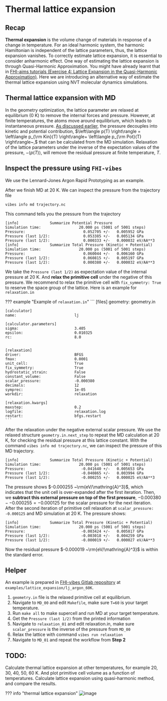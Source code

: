 # Thermal lattice expansion

## Recap

**Thermal expansion** is the volume change of materials in response of a change in temperature. For an ideal harmonic system, the harmonic Hamiltonian is independent of the lattice parameters, thus, the lattice expansion vanishes. To correctly estimate lattice expansion, it is essential to consider anharmonic effect. 
One way of estimating the lattice expansion is through Quasi-Harmonic Approximation. You might have already learnt that in [FHI-aims tutorials (Exercise 4: Lattice Expansion in the Quasi-Harmonic Approximation)](https://fhi-aims-club.gitlab.io/tutorials/phonons-with-fhi-vibes/phonons/4_QHA/exercise-4/). Here we are introducing an alternative way of estimate the thermal lattice expansion using NVT molecular dynamics simulations.

## Thermal lattice expansion with MD

In the geometry optimization, the lattice parameter are relaxed at equilibrium (0 K) to remove the internal forces and pressure. However, at finite temperatures, the atoms move around equilibrium, which leads to instantaneous pressure. [As discussed earlier](3_md_intro.md), the pressure decouples into kinetic and potential contribution, $\left\langle p(T) \right\rangle = \left\langle p_{\rm Kin}(T) \right\rangle+ \left\langle p_{\rm Pot}(T) \right\rangle~,$ that can be calculated from the MD simulation. Relaxation of the lattice parameters under the inverse of the expectation values of the pressure, $- \left\langle p(T) \right\rangle$, will remove the residual pressure at finite temperature, $T$. 

## Inspect the pressure using `FHI-vibes`

We use the Lennard-Jones Argon Rapid Prototyping as an example.

After we finish MD at 20 K. We can inspect the pressure from the trajectory file 
```
vibes info md trajectory.nc
```
This command tells you the pressure from the trajectory

```
[info]              Summarize Potential Pressure
Simulation time:                 20.000 ps (5001 of 5001 steps)
Pressure:                          0.052705 +/-   0.005952 GPa
Pressure (last 1/2):               0.053385 +/-   0.005134 GPa
Pressure (last 1/2):               0.000333 +/-   0.000032 eV/AA**3
[info]              Summarize Total Pressure (Kinetic + Potential)
Simulation time:                 20.000 ps (5001 of 5001 steps)
Pressure:                          0.060044 +/-   0.006160 GPa
Pressure (last 1/2):               0.060815 +/-   0.005197 GPa
Pressure (last 1/2):               0.000380 +/-   0.000032 eV/AA**3
```

We take the `Pressure (last 1/2)` as expectation value of the internal pressure at 20 K. And **relax the primitive cell** under the negative of this pressure. We recommend to relax the primitive cell with `fix_symmetry: True` to reserve the space group of the lattice. Here is an example for `relaxation.in`

??? example "Example of `relaxation.in`"
    ```
    [files]
    geometry:                      geometry.in

    [calculator]
    name:                          lj

    [calculator.parameters]
    sigma:                         3.405
    epsilon:                       0.010325
    rc:                            8.0


    [relaxation]
    driver:                        BFGS
    fmax:                          0.0001
    unit_cell:                     True
    fix_symmetry:                  True
    hydrostatic_strain:            False
    constant_volume:               False
    scalar_pressure:               -0.000380
    decimals:                      12
    symprec:                       1e-05
    workdir:                       relaxation

    [relaxation.kwargs]
    maxstep:                       0.2
    logfile:                       relaxation.log
    restart:                       bfgs.restart
    ```

After the relaxation under the negative external scalar pressure. We use the relaxed structure  `geometry.in.next_step` to repeat the MD calculation at 20 K, for checking the residual pressure at this lattice constant.
With the command `vibes info md trajectory.nc`,  we can inspect the pressure of this MD trajectory.

```
[info]              Summarize Total Pressure (Kinetic + Potential)
Simulation time:                 20.000 ps (5001 of 5001 steps)
Pressure:                         -0.041640 +/-   0.005653 GPa
Pressure (last 1/2):              -0.040865 +/-   0.003994 GPa
Pressure (last 1/2):              -0.000255 +/-   0.000025 eV/AA**3
```

The pressure shows  $-0.000255 ~\rm{eV/\mathring{A}^3}$, which indicates that the unit cell is over-expanded after the first iteration. Then, we **subtract this external pressure on top of the first pressure**, $-0.000380 - -0.000255 = -0.000125$ for the scalar pressure for the next iteration. After the second iteration of primitive cell relaxation at `scalar_pressure: -0.000125` and MD simulation at 20 K. The pressure shows:

```
[info]              Summarize Total Pressure (Kinetic + Potential)
Simulation time:                 20.000 ps (5001 of 5001 steps)
Pressure:                         -0.003424 +/-   0.005817 GPa
Pressure (last 1/2):              -0.003018 +/-   0.004259 GPa
Pressure (last 1/2):              -0.000019 +/-   0.000027 eV/AA**3
```

Now the residual pressure $-0.000019 ~\rm{eV/\mathring{A}^3}$ is within the standard error.

## Helper

An example is prepared in [FHI-vibes Gitlab repository](https://gitlab.com/vibes-developers/vibes) at `examples/lattice_expansion/lj_argon_60K`. 

1. `geometry.in` file is the relaxed primitive cell at equilibrium.
2. Navigate to `MD_00` and edit `Makefile`, make sure `T=60` is your target temperature.
3. Run `make all` to make supercell and run MD at your target temperature.
4. Get the `Pressure (last 1/2)` from the printed information
5. Navigate to `relaxation_01` and edit relaxation.in, make sure `scalar_pressure` is the inverse of the pressure from `MD_00`
6. Relax the lattice with command `vibes run relaxation`
7. Navigate to `MD_01` and repeat the workflow from **Step 2**

## TODO:

Calculate thermal lattice expansion at other temperatures, for example 20, 30, 40, 50, 60 K. And plot primitive cell volume as a function of temperatures.
Calculate lattice expansion using quasi-harmonic method, and compare the results.

??? info "thermal lattice expansion"
    ![image](assets/lattice_expansion.png)

